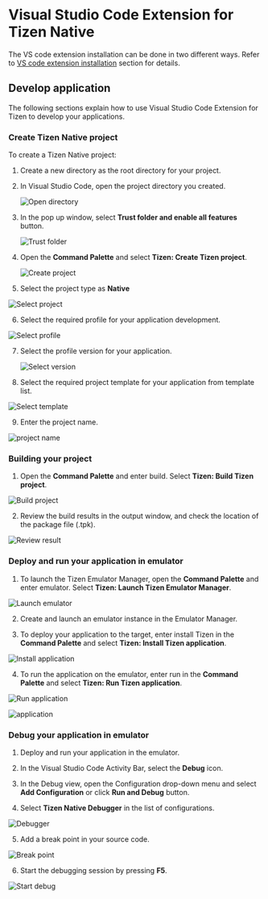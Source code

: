 # Visual Studio Code Extension for Tizen Native

The VS code extension installation can be done in two different ways. Refer to [VS code extension installation](dotnet.md) section for details. 

## Develop application

The following sections explain how to use Visual Studio Code Extension for Tizen to develop your applications.

### Create Tizen Native project

To create a Tizen Native project:

1. Create a new directory as the root directory for your project.

2. In Visual Studio Code, open the project directory you created.

   ![Open directory](media/native_directory.png)

3. In the pop up window, select **Trust folder and enable all features** button.

   ![Trust folder](media/native_trust.png)

4. Open the **Command Palette** and select **Tizen: Create Tizen project**.

   ![Create project](media/native_project_create.png)

5.	Select the project type as **Native**

   ![Select project](media/native_project_select.png)

6.	Select the required profile for your application development.

   ![Select profile](media/native_profile.png)

7. Select the profile version for your application.

   ![Select version](media/native_profile_version.png)

8.	Select the required project template for your application from template list.

   ![Select template](media/native_project_template.png)

9.	Enter the project name.

   ![project name](media/native_project_name.png)


### Building your project

1.	Open the **Command Palette** and enter build. Select **Tizen: Build Tizen project**.

   ![Build project](media/native_project_build.png)

2.	Review the build results in the output window, and check the location of the package file (.tpk).

   ![Review result](media/native_build_result.png)

### Deploy and run your application in emulator

1.	To launch the Tizen Emulator Manager, open the **Command Palette** and enter emulator. Select **Tizen: Launch Tizen Emulator Manager**.

   ![Launch emulator](media/native_deploy.png)

2.	Create and launch an emulator instance in the Emulator Manager.

3.	To deploy your application to the target, enter install Tizen in the **Command Palette** and select **Tizen: Install Tizen application**.

   ![Install application](media/native_install_application.png)

4.	To run the application on the emulator, enter run in the **Command Palette** and select **Tizen: Run Tizen application**.

   ![Run application](media/native_run_application1.png)

   ![application](media/native_run_application2.png)

### Debug your application in emulator

1.	Deploy and run your application in the emulator.

2.	In the Visual Studio Code Activity Bar, select the **Debug** icon.

3.	In the Debug view, open the Configuration drop-down menu and select **Add Configuration** or click **Run and Debug** button.

4.	Select **Tizen Native Debugger** in the list of configurations.
   
   ![Debugger](media/native_debug.png)

5.	Add a break point in your source code.
   
   ![Break point](media/native_add_breakpoint.png)

6.	Start the debugging session by pressing **F5**.
   
   ![Start debug](media/native_start_debug.png)
